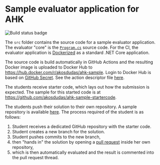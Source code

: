 # Sample evaluator application for AHK

![Build status badge](https://github.com/akosdudas/ahk-sample-evaluator/workflows/Build%20Docker%20images%20for%20AHK/badge.svg)

The `src` folder contains the source code for a sample evaluator application. The evaluator "core" is the [`Program.cs`](https://github.com/akosdudas/ahk-sample-evaluator/blob/master/src/evaluator/Program.cs) source code. For the CI, the evaluator application is [Dockerized](https://github.com/akosdudas/ahk-sample-evaluator/blob/master/src/evaluator/Dockerfile) as a standard .NET Core application.

The source code is build automatically in GitHub Actions and the resulting Docker image is uploaded to Docker Hub to <https://hub.docker.com/r/akosdudas/ahk-sample>. Login to Docker Hub is based on [GitHub Secret](https://help.github.com/en/actions/automating-your-workflow-with-github-actions/creating-and-using-encrypted-secrets). See the action descriptor file [here](https://github.com/akosdudas/ahk-sample-evaluator/blob/master/.github/workflows/ahk-build-images.yml).

The students receive starter code, which lays out how the submission is expected. The sample for this started code is at <https://github.com/akosdudas/ahk-sample-startercode>.

The students push their solution to their own repository. A sample repository is available [here](https://github.com/akosdudas/ahk-sample-studentsolution). The process required of the student is as follows:

1. Student receives a dedicated GitHub repository with the starter code.
1. Student creates a new branch for the solution.
1. Student pushes commits to the new branch,
1. then "hands in" the solution by opening a [pull request](https://github.com/akosdudas/ahk-sample-studentsolution/pull/1) inside her own repository,
1. which is then automatically evaluated and the result is commented into the pull request thread.
